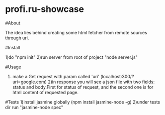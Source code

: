 # profi.ru-showcase

#About

The idea lies behind creating some html fetcher from remote sources through uri.

#Install

1)do "npm init"
2)run server from root of project "node server.js"

#Usage
1) make a Get request with param called 'uri' (localhost:300/?uri=google.com)
2)in response you will see a json file with two fields: status and body.First for status of request, and the second one is 
for html content of requested page.

#Tests
1)install jasmine globally (npm install jasmine-node -g)
2)under tests dir run "jasmine-node spec"
